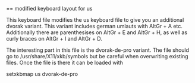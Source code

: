 == modified keyboard layout for us

This keyboard file modifies the us keyboard file to give you an additional
dvorak variant. This variant includes german umlauts with AltGr + A etc.
Additionally there are parenthesises on AltGr + E and AltGr + H, as well
as curly braces on AltGr + I and AltGr + D.

The interesting part in this file is the dvorak-de-pro variant. The file
should go to /usr/share/X11/xkb/symbols but be careful when overwriting
existing files.  Once the file is there it can be loaded with

  setxkbmap us dvorak-de-pro


